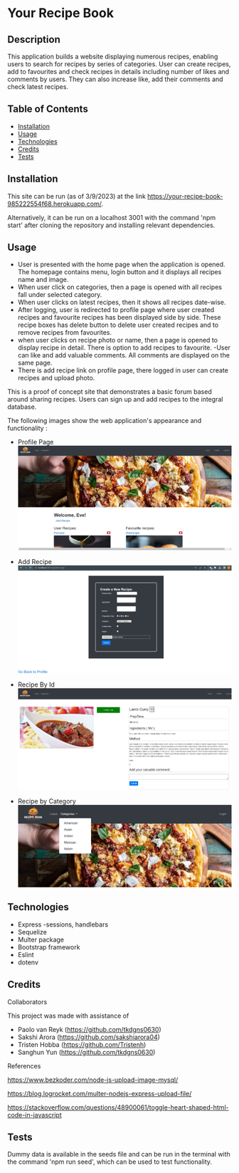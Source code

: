 # Your Recipe Book
## Description

This application builds a website displaying numerous recipes, enabling users to search for recipes by series of categories. User can create recipes, add to favourites and check recipes in details including number of likes and comments by users. They can also increase like, add their comments and check latest recipes.

## Table of Contents 
- [Installation](#installation)
- [Usage](#usage)
- [Technologies](#technologies)
- [Credits](#credits)
- [Tests](#tests)

## Installation

This site can be run (as of 3/9/2023) at the link https://your-recipe-book-985222554f68.herokuapp.com/.

Alternatively, it can be run on a localhost 3001 with the command 'npm start' after cloning the repository  and installing relevant dependencies.

## Usage

- User is presented with the home page when the application is opened. The homepage contains menu, login button and it displays all recipes name and image.
- When user click on categories, then a page is opened with all recipes fall under selected category.
- When user clicks on latest recipes, then it shows all recipes date-wise.
- After logging, user is redirected to profile page where user created recipes and favourite recipes has been displayed side by side. These recipe boxes has delete button to delete user created recipes and to remove recipes from favourites.
- when user clicks on recipe photo or name, then a page is opened to display recipe in detail. There is option to add recipes to favourite.
-User can like and add valuable comments. All comments are displayed on the same page.
- There is add recipe link on profile page, there logged in user can create recipes and upload photo.

This is a proof of concept site that demonstrates a basic forum based around sharing recipes. Users can sign up and add recipes to the integral database.

The following images show the web application's appearance and functionality :
- Profile Page
![ProfilePage](/public/images/profile.jpg)

- Add Recipe
![AddRecipe](/public/images/add.jpg)

- Recipe By Id
![RecipeById](/public/images/recipe-details.jpg)

- Recipe by Category
![RecipebyCategory](/public/images/by%20cat.jpg)



## Technologies

- Express -sessions, handlebars
- Sequelize
- Multer package
- Bootstrap framework
- Eslint
- dotenv


## Credits

Collaborators

This project was made with assistance of 
- Paolo van Reyk (https://github.com/tkdgns0630)
- Sakshi Arora (https://github.com/sakshiarora04)
- Tristen Hobba (https://github.com/Tristenh)
- Sanghun Yun (https://github.com/tkdgns0630)

References

https://www.bezkoder.com/node-js-upload-image-mysql/

https://blog.logrocket.com/multer-nodejs-express-upload-file/

https://stackoverflow.com/questions/48900061/toggle-heart-shaped-html-code-in-javascript


## Tests
Dummy data is available in the seeds file and can be run in the terminal with the command 'npm run seed', which can be used to test functionality.

